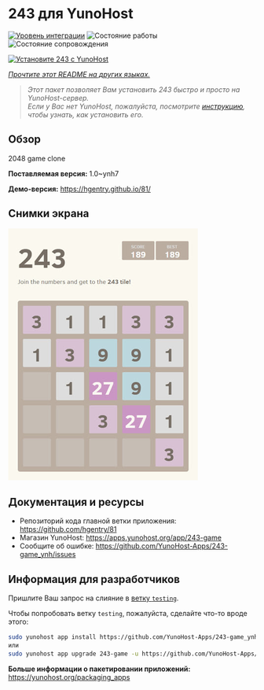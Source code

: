 <!--
Важно: этот README был автоматически сгенерирован <https://github.com/YunoHost/apps/tree/master/tools/readme_generator>
Он НЕ ДОЛЖЕН редактироваться вручную.
-->

# 243 для YunoHost

[![Уровень интеграции](https://apps.yunohost.org/badge/integration/243-game)](https://ci-apps.yunohost.org/ci/apps/243-game/)
![Состояние работы](https://apps.yunohost.org/badge/state/243-game)
![Состояние сопровождения](https://apps.yunohost.org/badge/maintained/243-game)

[![Установите 243 с YunoHost](https://install-app.yunohost.org/install-with-yunohost.svg)](https://install-app.yunohost.org/?app=243-game)

*[Прочтите этот README на других языках.](./ALL_README.md)*

> *Этот пакет позволяет Вам установить 243 быстро и просто на YunoHost-сервер.*  
> *Если у Вас нет YunoHost, пожалуйста, посмотрите [инструкцию](https://yunohost.org/install), чтобы узнать, как установить его.*

## Обзор

2048 game clone


**Поставляемая версия:** 1.0~ynh7

**Демо-версия:** <https://hgentry.github.io/81/>

## Снимки экрана

![Снимок экрана 243](./doc/screenshots/Screenshot-243.jpg)

## Документация и ресурсы

- Репозиторий кода главной ветки приложения: <https://github.com/hgentry/81>
- Магазин YunoHost: <https://apps.yunohost.org/app/243-game>
- Сообщите об ошибке: <https://github.com/YunoHost-Apps/243-game_ynh/issues>

## Информация для разработчиков

Пришлите Ваш запрос на слияние в [ветку `testing`](https://github.com/YunoHost-Apps/243-game_ynh/tree/testing).

Чтобы попробовать ветку `testing`, пожалуйста, сделайте что-то вроде этого:

```bash
sudo yunohost app install https://github.com/YunoHost-Apps/243-game_ynh/tree/testing --debug
или
sudo yunohost app upgrade 243-game -u https://github.com/YunoHost-Apps/243-game_ynh/tree/testing --debug
```

**Больше информации о пакетировании приложений:** <https://yunohost.org/packaging_apps>
